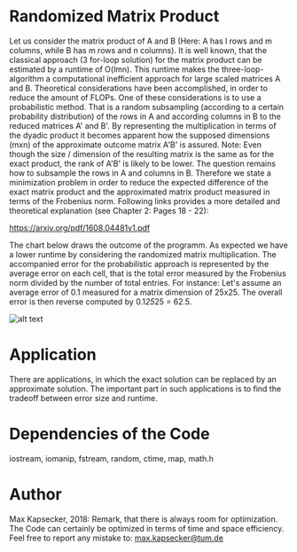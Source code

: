 # Randomized Matrix Product
Let us consider the matrix product of A and B (Here: A has l rows and m columns, while B has m rows and n columns).
It is well known, that the classical approach (3 for-loop solution) for the matrix product can be estimated by a runtime of O(lmn). This runtime makes the three-loop-algorithm a computational inefficient approach for large scaled matrices A and B. Theoretical considerations have been accomplished, in order to reduce the amount of FLOPs. One of these considerations is to use a probabilistic method. That is a random subsampling (according to a certain probability distribution) of the rows in A and according columns in B to the reduced matrices A' and B'. By representing the multiplication in terms of the dyadic product it becomes apparent how the supposed dimensions (mxn) of the approximate outcome matrix A'B' is assured. Note: Even though the size / dimension of the resulting matrix is the same as for the exact product, the rank of A'B' is likely to be lower. The question remains how to subsample the rows in A and columns in B. Therefore we state a minimization problem in order to reduce the expected difference of the exact matrix product and the approximated matrix product measured in terms of the Frobenius norm. Following links provides a more detailed and theoretical explanation (see Chapter 2: Pages 18 - 22):

https://arxiv.org/pdf/1608.04481v1.pdf

The chart below draws the outcome of the programm. As expected we have a lower runtime by considering the randomized matrix multiplication. The accompanied error for the probabilistic approach is represented by the average error on each cell, that is the total error measured by the Frobenius norm divided by the number of total entries. For instance: Let's assume an average error of 0.1 measured for a matrix dimension of 25x25. The overall error is then reverse computed by 0.1*25*25 = 62.5.

![alt text](https://github.com/NumericalMax/RandomizedMatrixProduct/blob/master/images/all.png)

# Application
There are applications, in which the exact solution can be replaced by an approximate solution. The important part in such applications is to find the tradeoff between error size and runtime.

# Dependencies of the Code
iostream, iomanip, fstream, random, ctime, map, math.h

# Author
Max Kapsecker, 2018: Remark, that there is always room for optimization. The Code can certainly be optimized in terms of time and space efficiency. Feel free to report any mistake to: max.kapsecker@tum.de
